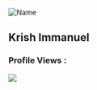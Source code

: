 ![Name](https://github.com/sharannyobasu/sharannyobasu/blob/master/Hello(1).gif)
## Krish Immanuel 


 ### Profile Views :<br>
  <img src="https://profile-counter.glitch.me/immanuel-krish11/count.svg" />
  

<!--
**immanuel-krish11/immanuel-krish11** is a ✨ _special_ ✨ repository because its `README.md` (this file) appears on your GitHub profile.

Here are some ideas to get you started:

- 🔭 I’m currently working on ...
- 🌱 I’m currently learning ...
- 👯 I’m looking to collaborate on ...
- 🤔 I’m looking for help with ...
- 💬 Ask me about ...
- 📫 How to reach me: ...
- 😄 Pronouns: ...
- ⚡ Fun fact: ...
-->
